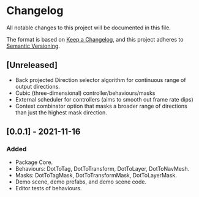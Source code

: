 # Changelog
All notable changes to this project will be documented in this file.

The format is based on [Keep a Changelog](https://keepachangelog.com/en/1.0.0/),
and this project adheres to [Semantic Versioning](https://semver.org/spec/v2.0.0.html).

## [Unreleased]
- Back projected Direction selector algorithm for continuous range of output directions.
- Cubic (three-dimensional) controller/behaviours/masks
- External scheduler for controllers (aims to smooth out frame rate dips)
- Context combinator option that masks a broader range of directions than just the highest mask direction.

## [0.0.1] - 2021-11-16
### Added
- Package Core.
- Behaviours: DotToTag, DotToTransform, DotToLayer, DotToNavMesh.
- Masks:  DotToTagMask, DotToTransformMask, DotToLayerMask.
- Demo scene, demo prefabs, and demo scene code.
- Editor tests of behaviours.